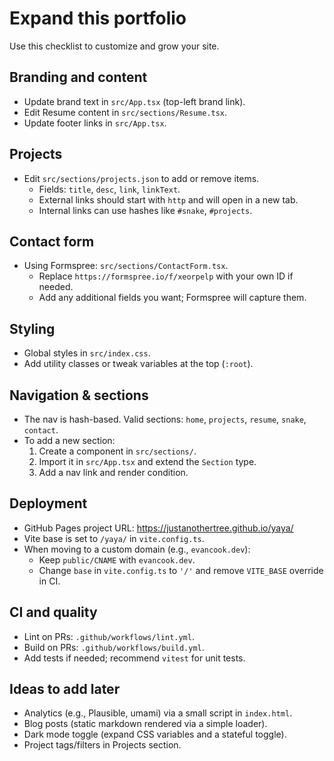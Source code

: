 # Expand this portfolio

Use this checklist to customize and grow your site.

## Branding and content
- Update brand text in `src/App.tsx` (top-left brand link).
- Edit Resume content in `src/sections/Resume.tsx`.
- Update footer links in `src/App.tsx`.

## Projects
- Edit `src/sections/projects.json` to add or remove items.
  - Fields: `title`, `desc`, `link`, `linkText`.
  - External links should start with `http` and will open in a new tab.
  - Internal links can use hashes like `#snake`, `#projects`.

## Contact form
- Using Formspree: `src/sections/ContactForm.tsx`.
  - Replace `https://formspree.io/f/xeorpelp` with your own ID if needed.
  - Add any additional fields you want; Formspree will capture them.

## Styling
- Global styles in `src/index.css`.
- Add utility classes or tweak variables at the top (`:root`).

## Navigation & sections
- The nav is hash-based. Valid sections: `home`, `projects`, `resume`, `snake`, `contact`.
- To add a new section:
  1) Create a component in `src/sections/`.
  2) Import it in `src/App.tsx` and extend the `Section` type.
  3) Add a nav link and render condition.

## Deployment
- GitHub Pages project URL: https://justanothertree.github.io/yaya/
- Vite base is set to `/yaya/` in `vite.config.ts`.
- When moving to a custom domain (e.g., `evancook.dev`):
  - Keep `public/CNAME` with `evancook.dev`.
  - Change `base` in `vite.config.ts` to `'/'` and remove `VITE_BASE` override in CI.

## CI and quality
- Lint on PRs: `.github/workflows/lint.yml`.
- Build on PRs: `.github/workflows/build.yml`.
- Add tests if needed; recommend `vitest` for unit tests.

## Ideas to add later
- Analytics (e.g., Plausible, umami) via a small script in `index.html`.
- Blog posts (static markdown rendered via a simple loader).
- Dark mode toggle (expand CSS variables and a stateful toggle).
- Project tags/filters in Projects section.